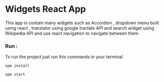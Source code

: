 # Widgets React App

This app is contain many widgets such as Accordion , dropdown menu built using react , translator using google tranlate API and search widget using Wikipedia API and use react navigation to navigate between them

### Run :

To run the project just run this commands in your terminal

```
npm install

npm start

```
